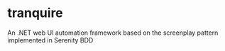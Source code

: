 # tranquire
An .NET web UI automation framework based on the screenplay pattern implemented in Serenity BDD
